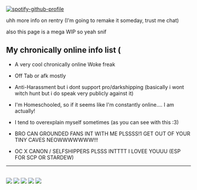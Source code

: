 

[![spotify-github-profile](https://spotify-github-profile.kittinanx.com/api/view?uid=l9ucw6st2d4ml6qkbyc9hrwfc&cover_image=true&theme=natemoo-re&show_offline=true&background_color=121212&interchange=true&bar_color=53b14f&bar_color_cover=false)](https://github.com/kittinan/spotify-github-profile)

uhh more info on rentry (I'm going to remake it someday, trust me chat) 

also this page is a mega WIP so  yeah snif 


 My chronically online info list (
-

- A very cool chronically online Woke freak 


- Off Tab or afk mostly


- Anti-Harassment but i dont support pro/darkshipping (basically i wont witch hunt  but i do speak very publicly against it)
 

- I'm Homeschooled, so if it seems like I'm constantly online.... I am actually!


- I tend to overexplain myself sometimes (as you can see with this :3)
 

- BRO CAN GROUNDED FANS INT WITH ME PLSSSS!1 GET OUT OF YOUR TINY CAVES NEOWWWWWWW!!!


- OC X CANON / SELFSHIPPERS PLSSS INTTTT I LOVEE YOUUU (ESP FOR SCP OR STARDEW)



----------



######

![](https://adriansblinkiecollection.neocities.org/h14.gif) ![](https://adriansblinkiecollection.neocities.org/k17.gif) ![](https://adriansblinkiecollection.neocities.org/d95.gif) ![](https://adriansblinkiecollection.neocities.org/l7.gif)  ![](https://adriansblinkiecollection.neocities.org/u10.gif)


